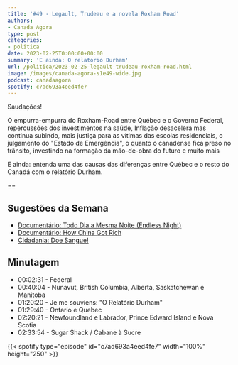 ```yaml
---
title: '#49 - Legault, Trudeau e a novela Roxham Road'
authors:
- Canada Agora
type: post
categories:
- politica
date: 2023-02-25T0:00:00+00:00
summary: 'E ainda: O relatório Durham'
url: /politica/2023-02-25-legault-trudeau-roxham-road.html
image: /images/canada-agora-s1e49-wide.jpg
podcast: canadaagora
spotify: c7ad693a4eed4fe7
---
```


Saudações!

O empurra-empurra do Roxham-Road entre Québec e o Governo Federal, repercussões dos investimentos na saúde, Inflação desacelera mas continua subindo, mais justiça para as vítimas das escolas residenciais, o julgamento do "Estado de Emergência", o quanto o canadense fica preso no trânsito, investindo na formação da mão-de-obra do futuro e muito mais

E ainda: entenda uma das causas das diferenças entre Québec e o resto do Canadá com o relatório Durham.

==

## Sugestões da Semana
- [Documentário: Todo Dia a Mesma Noite (Endless Night)](https://www.imdb.com/title/tt16427924/)
- [Documentário: How China Got Rich](https://www.imdb.com/title/tt13261654/)
- [Cidadania: Doe Sangue!](https://www.blood.ca)

## Minutagem
- 00:02:31 - Federal
- 00:40:04 - Nunavut, British Columbia, Alberta, Saskatchewan e Manitoba
- 01:20:20 - Je me souviens: "O Relatório Durham"
- 01:29:40 - Ontario e Quebec
- 02:20:21 - Newfoundland e Labrador, Prince Edward Island e Nova Scotia
- 02:33:54 - Sugar Shack / Cabane à Sucre

{{< spotify type="episode" id="c7ad693a4eed4fe7" width="100%" height="250" >}}

